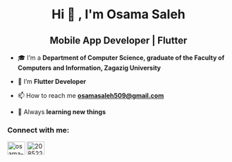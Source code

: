 <h1 align="center">Hi 👋 , I'm Osama Saleh</h1>
<h2 align="center">Mobile App Developer | Flutter</h2>

- 🎓 I’m a **Department of Computer Science, graduate of the Faculty of Computers and Information, Zagazig University**

- 🌱 I’m **Flutter Developer**

- 📫 How to reach me **osamasaleh509@gmail.com**

- 📖 Always **learning new things**

<h3 align="left">Connect with me:</h3>
<p align="left">
<a href="https://linkedin.com/in/osama-saleh-7567341b3/" target="blank"><img align="center" src="https://raw.githubusercontent.com/rahuldkjain/github-profile-readme-generator/master/src/images/icons/Social/linked-in-alt.svg" alt="osama-saleh-7567341b3/" height="30" width="40" /></a>
<a href="https://stackoverflow.com/users/20852241" target="blank"><img align="center" src="https://raw.githubusercontent.com/rahuldkjain/github-profile-readme-generator/master/src/images/icons/Social/stack-overflow.svg" alt="20852241" height="30" width="40" /></a>
</p>


